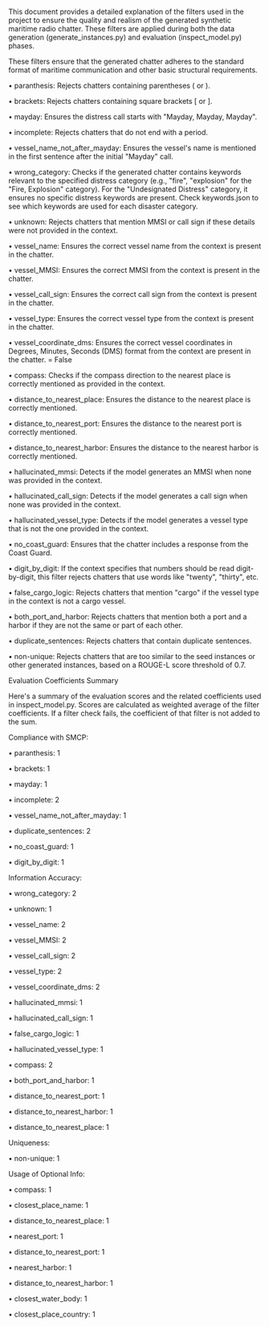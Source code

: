 This document provides a detailed explanation of the filters used in the project to ensure the quality and realism of the generated synthetic maritime radio chatter. These filters are applied during both the data generation (generate_instances.py) and evaluation (inspect_model.py) phases.

These filters ensure that the generated chatter adheres to the standard format of maritime communication and other basic structural requirements.

• paranthesis: Rejects chatters containing parentheses ( or ).

• brackets: Rejects chatters containing square brackets [ or ].

• mayday: Ensures the distress call starts with "Mayday, Mayday, Mayday".

• incomplete: Rejects chatters that do not end with a period.

• vessel_name_not_after_mayday: Ensures the vessel's name is mentioned in the first sentence after the initial "Mayday" call.

• wrong_category: Checks if the generated chatter contains keywords relevant to the specified distress category (e.g., "fire", "explosion" for the "Fire, Explosion" category). For the "Undesignated Distress" category, it ensures no specific distress keywords are present. Check keywords.json to see which keywords are used for each disaster category.

• unknown: Rejects chatters that mention MMSI or call sign if these details were not provided in the context.

• vessel_name: Ensures the correct vessel name from the context is present in the chatter.

• vessel_MMSI: Ensures the correct MMSI from the context is present in the chatter.

• vessel_call_sign: Ensures the correct call sign from the context is present in the chatter.

• vessel_type: Ensures the correct vessel type from the context is present in the chatter.

• vessel_coordinate_dms: Ensures the correct vessel coordinates in Degrees, Minutes, Seconds (DMS) format from the context are present in the chatter. = False

• compass: Checks if the compass direction to the nearest place is correctly mentioned as provided in the context.

• distance_to_nearest_place: Ensures the distance to the nearest place is correctly mentioned.

• distance_to_nearest_port: Ensures the distance to the nearest port is correctly mentioned.

• distance_to_nearest_harbor: Ensures the distance to the nearest harbor is correctly mentioned.

• hallucinated_mmsi: Detects if the model generates an MMSI when none was provided in the context.

• hallucinated_call_sign: Detects if the model generates a call sign when none was provided in the context.

• hallucinated_vessel_type: Detects if the model generates a vessel type that is not the one provided in the context.

• no_coast_guard: Ensures that the chatter includes a response from the Coast Guard.

• digit_by_digit: If the context specifies that numbers should be read digit-by-digit, this filter rejects chatters that use words like "twenty", "thirty", etc.

• false_cargo_logic: Rejects chatters that mention "cargo" if the vessel type in the context is not a cargo vessel.

• both_port_and_harbor: Rejects chatters that mention both a port and a harbor if they are not the same or part of each other.

• duplicate_sentences: Rejects chatters that contain duplicate sentences.

• non-unique: Rejects chatters that are too similar to the seed instances or other generated instances, based on a ROUGE-L score threshold of 0.7.



Evaluation Coefficients Summary

Here's a summary of the evaluation scores and the related coefficients used in inspect_model.py. Scores are calculated as weighted average of the filter coefficients. If a filter check fails, the coefficient of that filter is not added to the sum.

Compliance with SMCP:

• paranthesis: 1

• brackets: 1

• mayday: 1

• incomplete: 2

• vessel_name_not_after_mayday: 1

• duplicate_sentences: 2

• no_coast_guard: 1

• digit_by_digit: 1

Information Accuracy:

• wrong_category: 2

• unknown: 1

• vessel_name: 2

• vessel_MMSI: 2

• vessel_call_sign: 2

• vessel_type: 2

• vessel_coordinate_dms: 2

• hallucinated_mmsi: 1

• hallucinated_call_sign: 1

• false_cargo_logic: 1

• hallucinated_vessel_type: 1

• compass: 2

• both_port_and_harbor: 1

• distance_to_nearest_port: 1

• distance_to_nearest_harbor: 1

• distance_to_nearest_place: 1

Uniqueness:

• non-unique: 1

Usage of Optional Info:

• compass: 1

• closest_place_name: 1

• distance_to_nearest_place: 1

• nearest_port: 1

• distance_to_nearest_port: 1

• nearest_harbor: 1

• distance_to_nearest_harbor: 1

• closest_water_body: 1

• closest_place_country: 1

